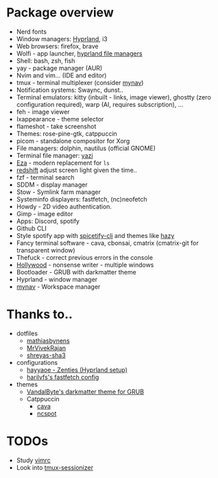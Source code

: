 # Package overview 

- Nerd fonts 
- Window managers: [Hyprland](https://wiki.hypr.land/), i3
- Web browsers: firefox, brave
- Wolfi - app launcher, [hyprland file managers](https://wiki.hypr.land/Useful-Utilities/File-Managers/)
- Shell: bash, zsh, fish 
- yay - package manager (AUR)
- Nvim and vim... (IDE and editor)
- tmux - terminal multiplexer (consider [mynav](https://github.com/GianlucaP106/mynav))
- Notification systems: Swaync, dunst.. 
- Terminal emulators: kitty (inbuilt - links, image viewer), ghostty (zero configuration required), warp (AI, requires subscription), ...
- feh - image viewer
- Ixappearance - theme selector
- flameshot - take screenshot 
- Themes: rose-pine-gtk, catppuccin
- picom - standalone compositor for Xorg
- File managers: dolphin, nautilus (official GNOME)
- Terminal file manager: [yazi](https://github.com/sxyazi/yazi)
- [Eza](https://github.com/eza-community/eza) - modern replacement for `ls`
- [redshift](<https://github.com/jonls/redshift>) adjust screen light given the time..
- fzf - terminal search
- SDDM - display manager
- Stow - Symlink farm manager
- Systeminfo displayers: fastfetch, (nc)neofetch 
- Howdy - 2D video authentication.
- Gimp - image editor
- Apps: Discord, spotify
- Github CLI
- Style spotify app with [spicetify-cli](https://spicetify.app/docs/advanced-usage/installation/#aur) and themes like [hazy](https://github.com/Astromations/Hazy)
- Fancy terminal software - cava, cbonsai, cmatrix (cmatrix-git for transparent window)
- Thefuck - correct previous errors in the console
- [Hollywood](https://aur.archlinux.org/packages/hollywood) - nonsense writer - multiple windows
- Bootloader - GRUB with darkmatter theme
- Hyprland - window manager
- [mynav](https://github.com/GianlucaP106/mynav) - Workspace manager

# Thanks to..

- dotfiles
    - [mathiasbynens](https://github.com/mathiasbynens/dotfiles)
    - [MrVivekRajan](https://github.com/MrVivekRajan/Hypr-Dots?tab=readme-ov-file)
    - [shreyas-sha3](https://github.com/shreyas-sha3/niri-dots/blob/main/README.md)
- configurations
    - [hayyaoe - Zenties (Hyprland setup)](https://github.com/hayyaoe/zenities)
    - [harilvfs's fastfetch config](https://github.com/harilvfs/fastfetch)
- themes
    - [VandalByte's darkmatter theme for GRUB](https://github.com/VandalByte/darkmatter-grub2-theme)
    - Catppuccin
        - [cava](https://github.com/catppuccin/cava?tab=readme-ov-file)
        - [ncspot](https://github.com/catppuccin/ncspot)

# TODOs

- Study [vimrc](https://github.com/amix/vimrc/blob/master/vimrcs/plugins_config.vim)
- Look into [tmux-sessionizer](https://github.com/ThePrimeagen/tmux-sessionizer)
